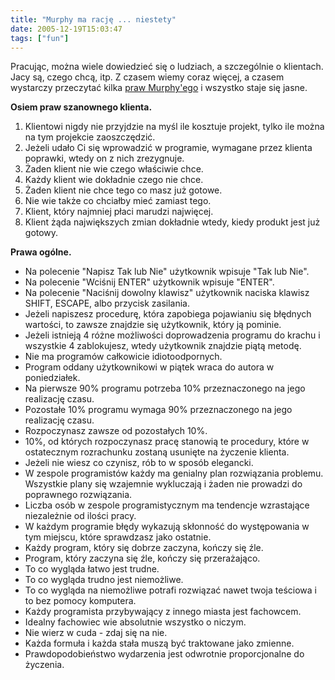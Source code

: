 ```yaml
---
title: "Murphy ma rację ... niestety"
date: 2005-12-19T15:03:47
tags: ["fun"]
---
```

Pracując, można wiele dowiedzieć się o ludziach, a szczególnie o klientach. Jacy są, czego chcą, itp. Z czasem wiemy coraz więcej, a czasem wystarczy przeczytać kilka <a href="http://pl.wikipedia.org/wiki/Prawo_Murphy%27ego">praw Murphy'ego</a> i wszystko staje się jasne.

<strong>Osiem praw szanownego klienta.</strong>

1. Klientowi nigdy nie przyjdzie na myśl ile kosztuje projekt, tylko ile można na tym projekcie zaoszczędzić.
2. Jeżeli udało Ci się wprowadzić w programie, wymagane przez klienta poprawki, wtedy on z nich zrezygnuje.
3. Żaden klient nie wie czego właściwie chce.
4. Każdy klient wie dokładnie czego nie chce.
5. Żaden klient nie chce tego co masz już gotowe.
6. Nie wie także co chciałby mieć zamiast tego.
7. Klient, który najmniej płaci marudzi najwięcej.
8. Klient żąda największych zmian dokładnie wtedy, kiedy produkt jest już gotowy.


<strong>Prawa ogólne.</strong>

* Na polecenie "Napisz Tak lub Nie" użytkownik wpisuje "Tak lub Nie".
* Na polecenie "Wciśnij ENTER" użytkownik wpisuje "ENTER".
* Na polecenie "Naciśnij dowolny klawisz" użytkownik naciska klawisz SHIFT, ESCAPE, albo przycisk zasilania.
* Jeżeli napiszesz procedurę, która zapobiega pojawianiu się błędnych wartości, to zawsze znajdzie się użytkownik, który ją pominie.
* Jeżeli istnieją 4 różne możliwości doprowadzenia programu do krachu i wszystkie 4 zablokujesz, wtedy użytkownik znajdzie piątą metodę.
* Nie ma programów całkowicie idiotoodpornych.
* Program oddany użytkownikowi w piątek wraca do autora w poniedziałek.
* Na pierwsze 90% programu potrzeba 10% przeznaczonego na jego realizację czasu.
* Pozostałe 10% programu wymaga 90% przeznaczonego na jego realizację czasu.
* Rozpoczynasz zawsze od pozostałych 10%.
* 10%, od których rozpoczynasz pracę stanowią te procedury, które w ostatecznym rozrachunku zostaną usunięte na życzenie klienta.
* Jeżeli nie wiesz co czynisz, rób to w sposób elegancki.
* W zespole programistów każdy ma genialny plan rozwiązania problemu. Wszystkie plany się wzajemnie wykluczają i żaden nie prowadzi do poprawnego rozwiązania.
* Liczba osób w zespole programistycznym ma tendencje wzrastające niezależnie od ilości pracy.
* W każdym programie błędy wykazują skłonność do występowania w tym miejscu, które sprawdzasz jako ostatnie.
* Każdy program, który się dobrze zaczyna, kończy się źle.
* Program, który zaczyna się źle, kończy się przerażająco.
* To co wygląda łatwo jest trudne.
* To co wygląda trudno jest niemożliwe.
* To co wygląda na niemożliwe potrafi rozwiązać nawet twoja teściowa i to bez pomocy komputera.
* Każdy programista przybywający z innego miasta jest fachowcem.
* Idealny fachowiec wie absolutnie wszystko o niczym.
* Nie wierz w cuda - zdaj się na nie.
* Każda formuła i każda stała muszą być traktowane jako zmienne.
* Prawdopodobieństwo wydarzenia jest odwrotnie proporcjonalne do życzenia.
